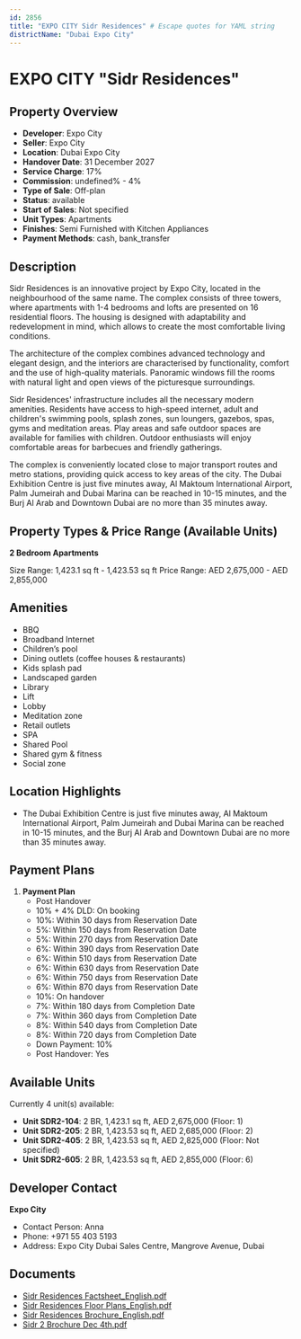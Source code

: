 ```yaml
---
id: 2856
title: "EXPO CITY Sidr Residences" # Escape quotes for YAML string
districtName: "Dubai Expo City"
---
```


# EXPO CITY "Sidr Residences"

## Property Overview
- **Developer**: Expo City
- **Seller**: Expo City
- **Location**: Dubai Expo City
- **Handover Date**: 31 December 2027
- **Service Charge**: 17%
- **Commission**: undefined% - 4%
- **Type of Sale**: Off-plan
- **Status**: available
- **Start of Sales**: Not specified
- **Unit Types**: Apartments
- **Finishes**: Semi Furnished with Kitchen Appliances
- **Payment Methods**: cash, bank_transfer

## Description
Sidr Residences is an innovative project by Expo City, located in the neighbourhood of the same name. The complex consists of three towers, where apartments with 1-4 bedrooms and lofts are presented on 16 residential floors. The housing is designed with adaptability and redevelopment in mind, which allows to create the most comfortable living conditions.

The architecture of the complex combines advanced technology and elegant design, and the interiors are characterised by functionality, comfort and the use of high-quality materials. Panoramic windows fill the rooms with natural light and open views of the picturesque surroundings.

Sidr Residences' infrastructure includes all the necessary modern amenities. Residents have access to high-speed internet, adult and children's swimming pools, splash zones, sun loungers, gazebos, spas, gyms and meditation areas. Play areas and safe outdoor spaces are available for families with children. Outdoor enthusiasts will enjoy comfortable areas for barbecues and friendly gatherings.

The complex is conveniently located close to major transport routes and metro stations, providing quick access to key areas of the city. The Dubai Exhibition Centre is just five minutes away, Al Maktoum International Airport, Palm Jumeirah and Dubai Marina can be reached in 10-15 minutes, and the Burj Al Arab and Downtown Dubai are no more than 35 minutes away.

## Property Types & Price Range (Available Units)
**2 Bedroom Apartments**

Size Range: 1,423.1 sq ft - 1,423.53 sq ft
Price Range: AED 2,675,000 - AED 2,855,000

## Amenities
- BBQ
- Broadband Internet
- Children’s pool
- Dining outlets  (coffee houses & restaurants)
- Kids splash pad
- Landscaped garden
- Library
- Lift
- Lobby
- Meditation zone
- Retail outlets
- SPA
- Shared Pool
- Shared gym & fitness
- Social zone

## Location Highlights
- The Dubai Exhibition Centre is just five minutes away, Al Maktoum International Airport, Palm Jumeirah and Dubai Marina can be reached in 10-15 minutes, and the Burj Al Arab and Downtown Dubai are no more than 35 minutes away.

## Payment Plans
1. **Payment Plan**
   - Post Handover
   - 10% + 4% DLD: On booking
   - 10%: Within 30 days from Reservation Date
   - 5%: Within 150 days from Reservation Date
   - 5%: Within 270 days from Reservation Date
   - 6%: Within 390 days from Reservation Date
   - 6%: Within 510 days from Reservation Date
   - 6%: Within 630 days from Reservation Date
   - 6%: Within 750 days from Reservation Date
   - 6%: Within 870 days from Reservation Date
   - 10%: On handover
   - 7%: Within 180 days from Completion Date
   - 7%: Within 360 days from Completion Date
   - 8%: Within 540 days from Completion Date
   - 8%: Within 720 days from Completion Date
   - Down Payment: 10%
   - Post Handover: Yes

## Available Units
Currently 4 unit(s) available:
- **Unit SDR2-104**: 2 BR, 1,423.1 sq ft, AED 2,675,000 (Floor: 1)
- **Unit SDR2-205**: 2 BR, 1,423.53 sq ft, AED 2,685,000 (Floor: 2)
- **Unit SDR2-405**: 2 BR, 1,423.53 sq ft, AED 2,825,000 (Floor: Not specified)
- **Unit SDR2-605**: 2 BR, 1,423.53 sq ft, AED 2,855,000 (Floor: 6)

## Developer Contact
**Expo City**
- Contact Person: Anna
- Phone: +971 55 403 5193
- Address: Expo City Dubai Sales Centre, Mangrove Avenue, Dubai

## Documents
- [Sidr Residences Factsheet_English.pdf](https://cdn.geniemap.net/2024/11/05/vK09Zev89Z9oyWJJWk7H2Ms472eZuGh6glj9h7Vx.pdf)
- [Sidr Residences Floor Plans_English.pdf](https://cdn.geniemap.net/2024/11/05/5JCB0LYvJlIeZeVGJmOZjwMvkc2ehGtMSmQVo7Vt.pdf)
- [Sidr Residences Brochure_English.pdf](https://cdn.geniemap.net/2024/11/05/duAO1kenpHyLd5ZEtqo6yTqfWswBuTcJKPFWNETF.pdf)
- [Sidr 2 Brochure Dec 4th.pdf](https://cdn.geniemap.net/2024/12/12/cJ7DBP2YS58K0H7aztyzCf6VAfG96GuHJDkrD4yf.pdf)

